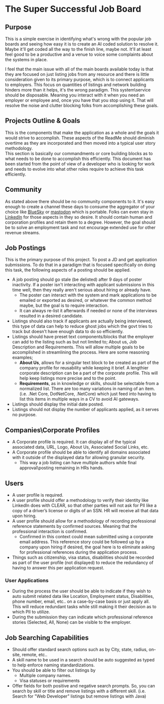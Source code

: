 # The Super Successful Job Board

## Purpose

This is a simple exercise in identifying what's wrong with the popular job boards and seeing how easy it is to create an AI coded solution to resolve it.  Maybe it'll get coded all the way to the finish line, maybe not. It'll at least feel good to be a productive and a venue to voice some complaints about the systems in place.  

I feel that the main issue with all of the main boards available today is that they are focused on just listing jobs from any resource and there is little consideration given to its primary purpose, which is to connect applicants to employers.  This focus on quantities of listings and network building hinders more than it helps, it's the wrong paradigm. This system\service should be disposable.  Meaning you interact with it when you need an employer or employee and, once you have that you stop using it. That will resolve the noise and clutter blocking folks from accomplishing these goals.

## Projects Outline & Goals

This is the components that make the application as a whole and the goals it would strive to accomplish.  These aspects of the ReadMe should diminish overtime as they are incorporated and then moved into a typical user story methodology.  
This section is basically our commandments or core building blocks as to what needs to be done to accomplish this efficiently.  This document has been started from the point of view of a developer who is looking for work and needs to evolve into what other roles require to achieve this task efficiently.

## Community

As stated above there should be no community components to it.  It's easy enough to create a channel these days to consume the aggregator of your choice like [BlueSky](https://bsky.app/) or [mastodon](https://mastodon.social/) which is portable.  Folks can even stay in [LinkedIn](https://www.linkedin.com/) for those aspects in they so desire.  It should contain human and corporation profiles and retain them to a degree.  However, the goal should be to solve an employment task and not encourage extended use for other revenue streams.

## Job Postings

This is the primary purpose of this project. To post a JD and get application submissions.  To do that in a paradigm that is focused specifically on doing this task, the following aspects of a posting should be applied.

* A job posting should go stale (be delisted) after 9 days of poster inactivity.  If a poster isn't interacting with applicant submissions in this time well, then they really aren't serious about hiring or already have.
  * The poster can interact with the system and mark applications to be emailed or exported as desired, or whatever the common method maybe, but the goal is to require interaction.
  * It can always re-list it afterwards if needed or none of the interviews resulted in a desired candidate.
* Listings should also track if applicants are actually being interviewed, this type of data can help to reduce ghost jobs which the govt tries to track but doesn't have enough data to do so efficiently.  
* Listings should have preset text components/blocks that the employer can add to the listing such as but not limited to; About us, Job Description and Requirements. This will allow multiple goals to be accomplished in streamlining the process. Here are some reasoning examples;
  * **About Us**, allows for a singular text block to be created as part of the company profile for reusability while keeping it brief.  A lengthier corporate description can be a part of the corporate profile.  This will help keep listings more precise and to the point.
  * **Requirements**, as in knowledge or skills, should be selectable from a normalized list. There are too many variations in naming of an item. (i.e. .Net Core, DotNetCore, .NetCore) which just feed into having to list this items in multiple ways in a CV to avoid AI gateways.
* Listings should display the initial date posted.
* Listings should not display the number of applicants applied, as it serves no purpose.

## Companies\Corporate Profiles

* A Corporate profile is required.  It can display all of the typical associated data, URL, Logo, About Us, Associated Social Links, etc.
* A Corporate profile should be able to identify all domains associated with it outside of the displayed data for allowing granular security.
  * This way a job listing can have multiple authors while final approval\posting remaining in HRs hands.
  
## Users

* A user profile is required.
* A user profile should offer a methodology to verify their identity like LinkedIn does with CLEAR, so that other parties will not ask for PII like a copy of a driver’s license or digits of an SSN.  HR will receive all that data upon hiring.
* A user profile should allow for a methodology of recording professional reference statements by confirmed sources.  Meaning that the professional interaction is confirmed.
  * Confirmed in this context could mean submitted using a corporate email address. This reference story could be followed up by a company upon hiring if desired, the goal here is to eliminate asking for professional references during the application process.
* Things such as citizenship, visa status, disabilities should be recorded as part of the user profile (not displayed) to reduce the redundancy of having to answer this per application request.
  
### User Applications

* During the process the user should be able to indicate if they wish to auto submit related data like Location, Employment status, Disabilities, phone number, email, etc.. on a case-by-case basis or just apply all. This will reduce redundant tasks while still making it their decision as to which PII to utilize.
* During the submission they can indicate which professional reference stories (Selected, All, None) can be visible to the employer.  

## Job Searching Capabilities

* Should offer standard search options such as by City, state, radius, on-site, remote, etc..
* A skill name to be used in a search should be auto suggested as typed to help enforce naming standardizations.
* You should be able to filter out listings by
  * Multiple company names.
  * Visa statuses or requirements
* Offer fields for both positive and negative search prompts. So, you can search by skill or title and remove listings with a different skill. (i.e. Search for "Web Developer" listings but remove listings with Java)

